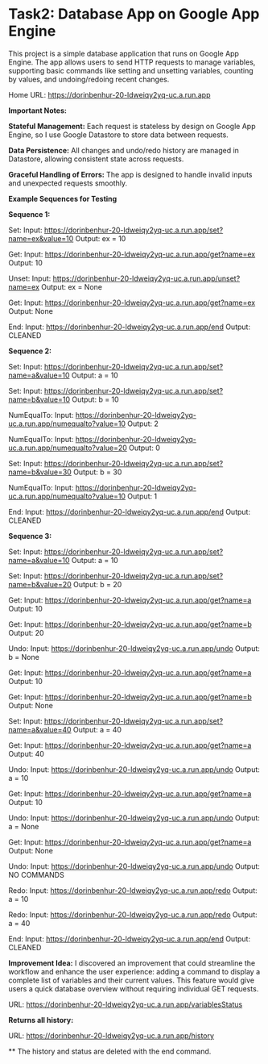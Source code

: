 # Task2: Database App on Google App Engine

This project is a simple database application that runs on Google App Engine. The app allows users to send HTTP requests to manage variables, supporting basic commands like setting and unsetting variables, counting by values, and undoing/redoing recent changes.

Home URL: https://dorinbenhur-20-ldweiqy2yq-uc.a.run.app

**Important Notes:**

**Stateful Management:** Each request is stateless by design on Google App Engine, so I use Google Datastore to store data between requests.

**Data Persistence:** All changes and undo/redo history are managed in Datastore, allowing consistent state across requests.

**Graceful Handling of Errors:** The app is designed to handle invalid inputs and unexpected requests smoothly.

**Example Sequences for Testing**

**Sequence 1:**

Set:
Input:  https://dorinbenhur-20-ldweiqy2yq-uc.a.run.app/set?name=ex&value=10
Output: ex = 10

Get:
Input:  https://dorinbenhur-20-ldweiqy2yq-uc.a.run.app/get?name=ex
Output: 10

Unset:
Input:  https://dorinbenhur-20-ldweiqy2yq-uc.a.run.app/unset?name=ex
Output: ex = None

Get:
Input:  https://dorinbenhur-20-ldweiqy2yq-uc.a.run.app/get?name=ex
Output: None

End:
Input:  https://dorinbenhur-20-ldweiqy2yq-uc.a.run.app/end
Output: CLEANED

**Sequence 2:**

Set:
Input:  https://dorinbenhur-20-ldweiqy2yq-uc.a.run.app/set?name=a&value=10
Output: a = 10

Set:
Input:  https://dorinbenhur-20-ldweiqy2yq-uc.a.run.app/set?name=b&value=10
Output: b = 10

NumEqualTo:
Input:  https://dorinbenhur-20-ldweiqy2yq-uc.a.run.app/numequalto?value=10
Output: 2

NumEqualTo:
Input:  https://dorinbenhur-20-ldweiqy2yq-uc.a.run.app/numequalto?value=20
Output: 0

Set:
Input:  https://dorinbenhur-20-ldweiqy2yq-uc.a.run.app/set?name=b&value=30
Output: b = 30

NumEqualTo:
Input:  https://dorinbenhur-20-ldweiqy2yq-uc.a.run.app/numequalto?value=10
Output: 1

End:
Input:  https://dorinbenhur-20-ldweiqy2yq-uc.a.run.app/end
Output: CLEANED


**Sequence 3:**

Set:
Input:  https://dorinbenhur-20-ldweiqy2yq-uc.a.run.app/set?name=a&value=10
Output: a = 10

Set:
Input:  https://dorinbenhur-20-ldweiqy2yq-uc.a.run.app/set?name=b&value=20
Output: b = 20

Get:
Input:  https://dorinbenhur-20-ldweiqy2yq-uc.a.run.app/get?name=a
Output: 10

Get:
Input:  https://dorinbenhur-20-ldweiqy2yq-uc.a.run.app/get?name=b
Output: 20

Undo:
Input:  https://dorinbenhur-20-ldweiqy2yq-uc.a.run.app/undo
Output: b = None

Get:
Input:  https://dorinbenhur-20-ldweiqy2yq-uc.a.run.app/get?name=a
Output: 10

Get:
Input:  https://dorinbenhur-20-ldweiqy2yq-uc.a.run.app/get?name=b
Output: None

Set:
Input:  https://dorinbenhur-20-ldweiqy2yq-uc.a.run.app/set?name=a&value=40
Output: a = 40

Get:
Input:  https://dorinbenhur-20-ldweiqy2yq-uc.a.run.app/get?name=a
Output: 40

Undo:
Input:  https://dorinbenhur-20-ldweiqy2yq-uc.a.run.app/undo
Output: a = 10

Get:
Input:  https://dorinbenhur-20-ldweiqy2yq-uc.a.run.app/get?name=a
Output: 10

Undo:
Input:  https://dorinbenhur-20-ldweiqy2yq-uc.a.run.app/undo
Output: a = None

Get:
Input:  https://dorinbenhur-20-ldweiqy2yq-uc.a.run.app/get?name=a
Output: None

Undo:
Input:  https://dorinbenhur-20-ldweiqy2yq-uc.a.run.app/undo
Output: NO COMMANDS

Redo:
Input:  https://dorinbenhur-20-ldweiqy2yq-uc.a.run.app/redo
Output: a = 10

Redo:
Input:  https://dorinbenhur-20-ldweiqy2yq-uc.a.run.app/redo
Output: a = 40

End:
Input:  https://dorinbenhur-20-ldweiqy2yq-uc.a.run.app/end
Output: CLEANED

**Improvement Idea:**
I discovered an improvement that could streamline the workflow and enhance the user experience: adding a command to display a complete list of variables and their current values. This feature would give users a quick database overview without requiring individual GET requests.

URL:  https://dorinbenhur-20-ldweiqy2yq-uc.a.run.app/variablesStatus

**Returns all history:**

URL: https://dorinbenhur-20-ldweiqy2yq-uc.a.run.app/history

 ** The history and status are deleted with the end command.












